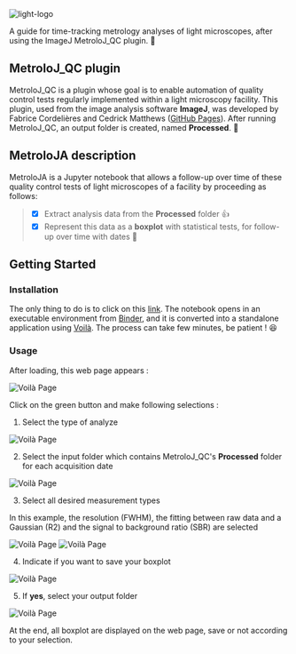 <picture>
 <source media="(prefers-color-scheme: dark)" srcset="https://github.com/CSaint-Hilaire/MetroloJA/blob/main/images/MetroloJA_logo_black.png">
 <img alt="light-logo" src="https://github.com/CSaint-Hilaire/MetroloJA/blob/main/images/MetroloJA_logo_white.png">
</picture>

A guide for time-tracking metrology analyses of light microscopes, after using the ImageJ MetroloJ_QC plugin. :tada:

## MetroloJ_QC plugin
MetroloJ_QC is a plugin whose goal is to enable automation of quality control tests regularly implemented within a light microscopy facility. This plugin, used from the image analysis software **ImageJ**, was developed by Fabrice Cordelières and Cedrick Matthews ([GitHub Pages](https://github.com/MontpellierRessourcesImagerie/MetroloJ_QC)). After running MetroloJ_QC, an output folder is created, named **Processed**. &#x1F4D7; 

## MetroloJA description
MetroloJA is a Jupyter notebook that allows a follow-up over time of these quality control tests of light microscopes of a facility by proceeding as follows: 
 > - [x] Extract analysis data from the **Processed** folder :+1:
 > - [x] Represent this data as a **boxplot** with statistical tests, for follow-up over time with dates :tada:

## Getting Started
### Installation
The only thing to do is to click on this [link](https://mybinder.org/v2/gh/CSaint-Hilaire/MetroloJA/HEAD?urlpath=%2Fvoila%2Frender%2Fmetroloj_analyze.ipynb). 
The notebook opens in an executable environment from [Binder](https://mybinder.readthedocs.io/en/latest/), and it is converted into a standalone application using [Voilà](https://voila.readthedocs.io/en/stable/using.html). The process can take few minutes, be patient ! :laughing:

### Usage
After loading, this web page appears :

![Voilà Page](https://github.com/CSaint-Hilaire/MetroloJA/blob/main/images/usage_1.png)

Click on the green button and make following selections : 
1. Select the type of analyze

![Voilà Page](https://github.com/CSaint-Hilaire/MetroloJA/blob/main/images/usage_2.png)

2. Select the input folder which contains MetroloJ_QC's **Processed** folder for each acquisition date

![Voilà Page](https://github.com/CSaint-Hilaire/MetroloJA/blob/main/images/usage_3.png)

3. Select all desired measurement types

In this example, the resolution (FWHM), the fitting between raw data and a Gaussian (R2) and the signal to background ratio (SBR) are selected  

![Voilà Page](https://github.com/CSaint-Hilaire/MetroloJA/blob/main/images/usage_4.png) ![Voilà Page](https://github.com/CSaint-Hilaire/MetroloJA/blob/main/images/usage_5.png)

4. Indicate if you want to save your boxplot

![Voilà Page](https://github.com/CSaint-Hilaire/MetroloJA/blob/main/images/usage_6.png)

5. If **yes**, select your output folder 

![Voilà Page](https://github.com/CSaint-Hilaire/MetroloJA/blob/main/images/usage_7.png)

At the end, all boxplot are displayed on the web page, save or not according to your selection.
